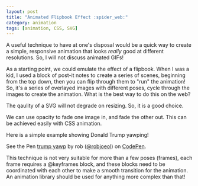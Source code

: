```yaml
---
layout: post
title: "Animated Flipbook Effect :spider_web:"
category: animation
tags: [animation, CSS, SVG]
---
```


A useful technique to have at one's disposal would be a quick way to create a
simple, responsive animation that looks *really* good at different resolutions.
So, I will not discuss animated GIFs!  

As a starting point, we could emulate the effect of a flipbook. When I was a
kid, I used a block of post-it notes to create a series of scenes, beginning
from the top down, then you can flip through them to "run" the animation! So,
it's a series of overlayed images with different poses, cycle through the
images to create the animation. What is the best way to do this on the web?  

The qaulity of a SVG will not degrade on resizing. So, it is a good choice.


We can use opacity to fade one image in, and fade the other out. This can be
achieved easily with CSS animation.  

Here is a simple example showing Donald Trump yawping!

<p data-height="365" data-theme-id="0" data-slug-hash="LLzYBY" data-default-tab="result" data-user="robjoeol" data-embed-version="2" data-pen-title="trump yawp" class="codepen">See the Pen <a href="https://codepen.io/robjoeol/pen/LLzYBY/">trump yawp</a> by rob (<a href="https://codepen.io/robjoeol">@robjoeol</a>) on <a href="https://codepen.io">CodePen</a>.</p>
<script async src="https://production-assets.codepen.io/assets/embed/ei.js"></script>

This technique is not very suitable for more than a few poses (frames),
each frame requires a @keyframes block, and these blocks need to be coordinated
with each other to make a smooth transition for the animation. An animation 
library should be used for anything more complex than that!
